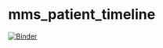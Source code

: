 # mms_patient_timeline

[![Binder](https://mybinder.org/badge_logo.svg)](https://mybinder.org/v2/gh/melbourne-cdth/mms_patient_timeline/HEAD?labpath=visualize_case_timeline.ipynb)
